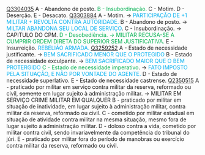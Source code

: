 [Q3304035](https://www.qconcursos.com/questoes-militares/questoes/a93ad577-1b)
A - Abandono de posto.
<span style="color:rgb(0, 176, 80)">B - Insubordinação.</span>
C - Motim.
D - Deserção.
E - Desacato.
[Q3303884](https://www.qconcursos.com/questoes-militares/questoes/c8ce0cea-1b)
A - Motim. -> <span style="color:rgb(0, 176, 240)">PARTICIPAÇÃO DE +1 MILITAR + REVOLTA CONTRA AUTORIDADE.</span>
B - Abandono de posto. -> <span style="color:rgb(0, 176, 240)">MILTAR ABANDONA SEU LOCAL DE SERVIÇO</span>.
C - Insubordinação. -> CAPITULO DO CPM.
<span style="color:rgb(0, 176, 80)">D - Desobediência. -> MILITAR RECUSA-SE A CUMPRIR ORDEM DIRETA DO SUPERIOR SEM JUSTIFICATIVA.</span>
E - Insurreição. <span style="color:rgb(0, 176, 240)">REBELIÃO ARMADA.</span> 
[Q3259252](https://www.qconcursos.com/questoes-militares/questoes/86665334-09)
A - Estado de necessidade justificante. -> <span style="color:rgb(0, 176, 240)">BEM SACRIFICADO MENOR QUE O PROTEGIDO</span>
B - Estado de necessidade exculpante. -><span style="color:rgb(0, 176, 240)"> BEM SACRIFICADO MAIOR QUE O BEM PROTERGIDO</span>
<span style="color:rgb(0, 176, 80)">C - Estado de necessidade imperativo</span>.  -> <span style="color:rgb(0, 176, 240)">FATO IMPOSTO PELA SITUAÇÃO, E NÃO POR VONTADE DO AGENTE.</span>
D - Estado de necessidade superlativo. 
E - Estado de necessidade castrense.
[Q2350515](https://www.qconcursos.com/questoes-militares/questoes/34b8a29d-b9)
A - praticado por militar em serviço contra militar da reserva, reformado ou civil, ~~somente~~ em lugar sujeito à administração militar.  -> MILITAR EM SERVIÇO CRIME MILITAR EM QUALQUER 
B - praticado por militar em situação de inatividade, em lugar sujeito à administração militar, contra militar da reserva, reformado ou civil.
C - cometido por militar estadual em situação de atividade contra militar na mesma situação, mesmo fora de lugar sujeito à administração militar. 
D - doloso contra a vida, cometido por militar contra civil, sendo invariavelmente da competência do tribunal do júri. 
E - praticado por militar fora do período de manobras ou exercício contra militar da reserva, reformado ou civil.  